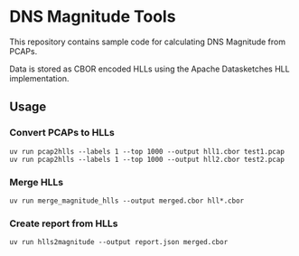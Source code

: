 # DNS Magnitude Tools

This repository contains sample code for calculating DNS Magnitude from PCAPs.

Data is stored as CBOR encoded HLLs using the Apache Datasketches HLL implementation.


## Usage

### Convert PCAPs to HLLs

    uv run pcap2hlls --labels 1 --top 1000 --output hll1.cbor test1.pcap
    uv run pcap2hlls --labels 1 --top 1000 --output hll2.cbor test2.pcap

### Merge HLLs

    uv run merge_magnitude_hlls --output merged.cbor hll*.cbor

### Create report from HLLs

    uv run hlls2magnitude --output report.json merged.cbor
